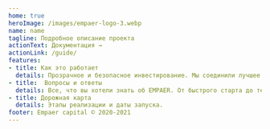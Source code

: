 ```yaml
---
home: true
heroImage: /images/empaer-logo-3.webp
name: name
tagline: Подробное описание проекта
actionText: Документация →
actionLink: /guide/
features:
- title: Как это работает
  details: Прозрачное и безопасное инвестирование. Мы соединили лучшее из мира криптовалют и классических инвестиций
- title:  Вопросы и ответы
  details: Все, что вы хотели знать об EMPAER. От быстрого старта до технологических подробностей 
- title: Дорожная карта
  details: Этапы реализации и даты запуска.
footer: Empaer capital © 2020-2021
---
```


